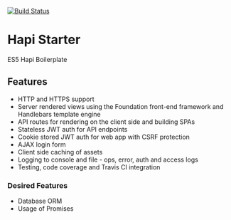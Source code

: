 [![Build Status](https://travis-ci.org/ferrao/hapi-starter.svg?branch=master)](https://travis-ci.org/ferrao/hapi-starter)

# Hapi Starter

ES5 Hapi Boilerplate

## Features

* HTTP and HTTPS support
* Server rendered views using the Foundation front-end framework and Handlebars template engine
* API routes for rendering on the client side and building SPAs
* Stateless JWT auth for API endpoints
* Cookie stored JWT auth for web app with CSRF protection
* AJAX login form
* Client side caching of assets
* Logging to console and file - ops, error, auth and access logs
* Testing, code coverage and Travis CI integration

### Desired Features

* Database ORM
* Usage of Promises
